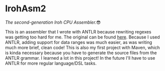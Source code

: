 # IrohAsm2
*The second-generation Iroh CPU Assembler.*😎

This is an assembler that I wrote with ANTLR because rewriting regexes was getting too hard for me. The original can be found [here](https://github.com/why-does-ie-still-exist/IrohAsm).
Because I used ANTLR, adding support for data ranges was much easier, as was writing much more brief, clean code!
This is also my first project with Maven, which is kinda necessary because you have to generate the source files from the ANTLR grammar.
I learned a lot in this project! In the future I'll have to use ANTLR for more regular language/DSL tasks.
